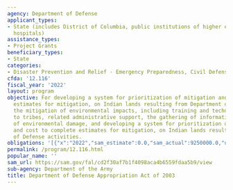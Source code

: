 ```yaml
---
agency: Department of Defense
applicant_types:
- State (includes District of Columbia, public institutions of higher education and
  hospitals)
assistance_types:
- Project Grants
beneficiary_types:
- State
categories:
- Disaster Prevention and Relief - Emergency Preparedness, Civil Defense
cfda: '12.116'
fiscal_year: '2022'
layout: program
objective: For developing a system for prioritization of mitigation and cost to complete
  estimates for mitigation, on Indian lands resulting from Department of Defense activities.  For
  the mitigation of environmental impacts, including training and technical assistance
  to tribes, related administrative support, the gathering of information, documenting
  of environmental damage, and developing a system for prioritization of mitigation
  and cost to complete estimates for mitigation, on Indian lands resulting from Department
  of Defense activities.
obligations: '[{"x":"2022","sam_estimate":0.0,"sam_actual":9250000.0,"usa_spending_actual":12612588.7},{"x":"2023","sam_estimate":9250000.0,"sam_actual":0.0,"usa_spending_actual":614386.48},{"x":"2024","sam_estimate":9250000.0,"sam_actual":0.0,"usa_spending_actual":0.0}]'
permalink: /program/12.116.html
popular_name: ''
sam_url: https://sam.gov/fal/cd2f30af7b1f4098aca4b6559fdaa5b9/view
sub-agency: Department of the Army
title: Department of Defense Appropriation Act of 2003
---
```

